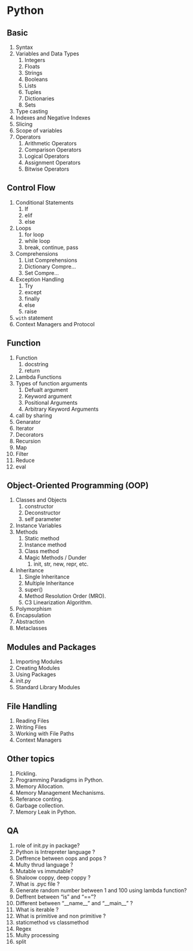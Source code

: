# Python

## Basic
1. Syntax
2. Variables and Data Types
    1. Integers
    2. Floats
    3. Strings
    4. Booleans
    5. Lists
    6. Tuples
    7. Dictionaries
    8. Sets    
2. Type casting
3. Indexes and Negative Indexes
4. Slicing
5. Scope of variables
6. Operators
    1. Arithmetic Operators
    2. Comparison Operators
    3. Logical Operators
    4. Assignment Operators
    5. Bitwise Operators

## Control Flow
1. Conditional Statements
    1. If
    2. elif
    3. else
2. Loops
    1. for loop
    2. while loop
    3. break, continue, pass
3. Comprehensions
    1. List Comprehensions
    2. Dictionary Compre…
    3. Set Compre…
4. Exception Handling
    1. Try
    2. except
    3. finally
    4. else
    5. raise
5. `with` statement
6. Context Managers and Protocol

## Function
1. Function
    1. docstring
    2. return
2. Lambda Functions
3. Types of function arguments
    1. Defualt argument
    2. Keyword argument
    3. Positional Arguments
    4. Arbitrary Keyword Arguments
4. call by sharing
5. Genarator
6. Iterator
7. Decorators
8. Recursion
9. Map
10. Filter
11. Reduce
12. eval

## Object-Oriented Programming (OOP)
1. Classes and Objects
    1. constructor
    2. Deconstructor
    3. self parameter
2. Instance Variables
3. Methods
    1. Static method
    2. Instance method
    3. Class method
    4. Magic Methods / Dunder
        1. init, str, new, repr, etc.
4. Inheritance
    1. Single Inheritance
    2. Multiple Inheritance
    3. super()
    4. Method Resolution Order (MRO).
    5. C3 Linearization Algorithm.
5. Polymorphism
6. Encapsulation
7. Abstraction
8. Metaclasses

## Modules and Packages
1. Importing Modules
2. Creating Modules
3. Using Packages
4. init.py
5. Standard Library Modules
## File Handling
1. Reading Files
2. Writing Files
3. Working with File Paths
4. Context Managers
## Other topics
1. Pickling.
2. Programming Paradigms in Python.
3. Memory Allocation.
4. Memory Management Mechanisms.
5. Referance conting.
6. Garbage collection.
7. Memory Leak in Python.

## QA
1. role of init.py in package?
2. Python is Intrepreter language ?
3. Deffrence between oops and pops ?
4. Multy thrud language ?
5. Mutable vs immutable?
6. Shaloow coppy, deep coppy ?
7. What is .pyc file ?
8. Generate random number between 1 and 100 using lambda function?
9. Deffrent between “is” and “==”?
10. Different between “\_\_name\_\_” and “\_\_main\_\_” ?
11. What is iterable ?
12. What is primitive and non primitive ?
13. staticmethod vs classmethod
14. Regex
15. Multy processing
16. split
